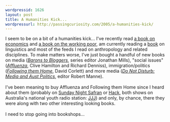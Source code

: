 ```yaml
--- 
wordpressid: 1626
layout: post
title: A Humanities Kick...
wordpressurl: http://passingcuriosity.com/2005/a-humanities-kick/
---
```

I seem to be on a bit of a humanities kick... I've recently read <a href="http://troacss.blogspot.com/2005/07/more-freakonomics.html">a book on economics</a> and <a href="http://troacss.blogspot.com/2005/04/dirt-cheap.html">a book on the working poor</a>, am currently reading a <a href="http://www.cambridge.org/uk/catalogue/catalogue.asp?isbn=0521626544">book</a> on linguistics and most of the feeds I read on anthropology and related disciplines. To make matters worse, I've just bought a handful of <emph>new</emph> books on media (<a href="http://www.mup.unimelb.edu.au/catalogue/0-522-85207-6.html" style="font-style: italic;">Barons to Bloggers</a>, series editor Jonathan Mills), "social issues" (<a href="http://www.allenandunwin.com/Shopping/ProductDetails.aspx?ISBN=1741146712" style="font-style: italic;">Affluenza</a>, Clive Hamilton and Richard Denniss), immigration/politics (<a href="http://www.panmacmillan.com.au/display_title.asp?ISBN=0975076965&Author=Corlett,%20David" style="font-style: italic;">Following them Home</a>, David Corlett) and more media (<a href="http://www.panmacmillan.com.au/display_title.asp?ISBN=0975076949&Author=Manne,%20Robert%20(Ed)" style="font-style: italic;">Do Not Disturb: Media and Aust Politics</a>, editor Robert Manne).<br /><br />I've been meaning to buy <emph>Affluenza</emph> and <emph>Following them Home</emph> since I heard about them (probably on <a href="http://www.triplej.net.au/safran/">Sunday Night Safran</a> or <a href="http://www.triplej.net.au/hack/">Hack</a>, both shows on Australia's national youth radio station: <a href="http://www.triplej.net.au/">JJJ</a>) and only, by chance, there they were along with two other interesting looking books.<br /><br />I need to stop going into bookshops...
